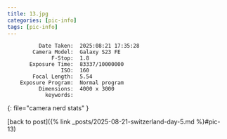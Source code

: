 ```yaml
---
title: 13.jpg
categories: [pic-info]
tags: [pic-info]
---
```


```text
          Date Taken:  2025:08:21 17:35:28
        Camera Model:  Galaxy S23 FE
              F-Stop:  1.8
       Exposure Time:  83337/10000000
                 ISO:  160
        Focal Length:  5.54
    Exposure Program:  Normal program
          Dimensions:  4000 x 3000
            keywords:  
```
{: file="camera nerd stats" }

[back to post]({% link _posts/2025-08-21-switzerland-day-5.md %}#pic-13)